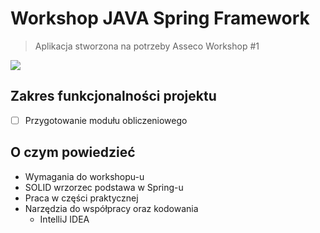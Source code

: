 # Workshop JAVA Spring Framework

> Aplikacja stworzona na potrzeby Asseco Workshop #1

![](https://spring.io/img/spring-by-pivotal.png)

## Zakres funkcjonalności projektu

* [ ] Przygotowanie modułu obliczeniowego

## O czym powiedzieć

- Wymagania do workshopu-u
- SOLID wrzorzec podstawa w Spring-u
- Praca w części praktycznej
- Narzędzia do współpracy oraz kodowania
    - IntelliJ IDEA



